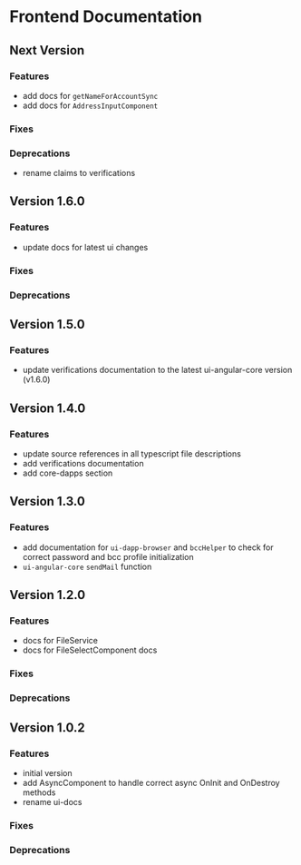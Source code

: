 # Frontend Documentation

## Next Version
### Features
- add docs for `getNameForAccountSync`
- add docs for `AddressInputComponent`

### Fixes
### Deprecations
- rename claims to verifications

## Version 1.6.0
### Features
- update docs for latest ui changes

### Fixes
### Deprecations

## Version 1.5.0
### Features
- update verifications documentation to the latest ui-angular-core version (v1.6.0)

## Version 1.4.0
### Features
- update source references in all typescript file descriptions
- add verifications documentation
- add core-dapps section

## Version 1.3.0
### Features
- add documentation for `ui-dapp-browser` and `bccHelper` to check for correct password and bcc profile initialization
- `ui-angular-core` `sendMail` function

## Version 1.2.0
### Features
- docs for FileService
- docs for FileSelectComponent docs

### Fixes
### Deprecations

## Version 1.0.2
### Features
- initial version
- add AsyncComponent to handle correct async OnInit and OnDestroy methods
- rename ui-docs

### Fixes
### Deprecations
